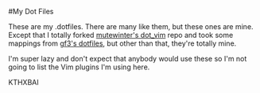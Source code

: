 #My Dot Files

These are my  .dotfiles. There are many like them, but these ones are mine.
Except that I totally forked [mutewinter's dot_vim](https://github.com/mutewinter/dot_vim)
repo and took some mappings from [gf3's dotfiles](https://github.com/gf3/dotfiles),
but other than that, they're totally  mine.

I'm super lazy and don't expect that anybody would use these so I'm not going
to list the Vim plugins I'm using here.

KTHXBAI

